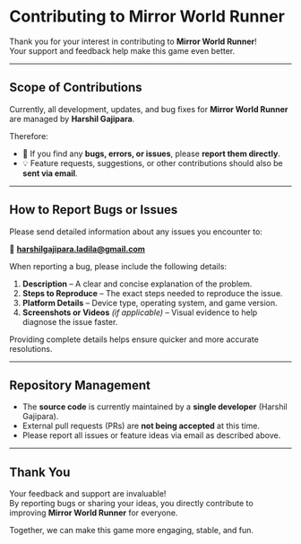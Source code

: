 # Contributing to Mirror World Runner

Thank you for your interest in contributing to **Mirror World Runner**!  
Your support and feedback help make this game even better.  

---

## Scope of Contributions

Currently, all development, updates, and bug fixes for **Mirror World Runner** are managed by **Harshil Gajipara**.

Therefore:

- 🐞 If you find any **bugs, errors, or issues**, please **report them directly**.  
- 💡 Feature requests, suggestions, or other contributions should also be **sent via email**.

---

## How to Report Bugs or Issues

Please send detailed information about any issues you encounter to:

📧 **harshilgajipara.ladila@gmail.com**

When reporting a bug, please include the following details:

1. **Description** – A clear and concise explanation of the problem.  
2. **Steps to Reproduce** – The exact steps needed to reproduce the issue.  
3. **Platform Details** – Device type, operating system, and game version.  
4. **Screenshots or Videos** *(if applicable)* – Visual evidence to help diagnose the issue faster.

Providing complete details helps ensure quicker and more accurate resolutions.

---

## Repository Management

- The **source code** is currently maintained by a **single developer** (Harshil Gajipara).  
- External pull requests (PRs) are **not being accepted** at this time.  
- Please report all issues or feature ideas via email as described above.  

---

## Thank You

Your feedback and support are invaluable!  
By reporting bugs or sharing your ideas, you directly contribute to improving **Mirror World Runner** for everyone.  

Together, we can make this game more engaging, stable, and fun.
